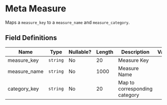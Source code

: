 # Meta Measure

Maps a `measure_key` to a `measure_name` and `measure_category`.

## Field Definitions

| Name | Type | Nullable? | Length | Description | Values |
| --- | --- | --- | --- | --- | --- |
| measure_key | `string` | No | 20 | Measure Key |  |
| measure_name | `string` | No | 1000 | Measure Name |  |
| category_key | `string` | No | 20 | Map to corresponding category |  |